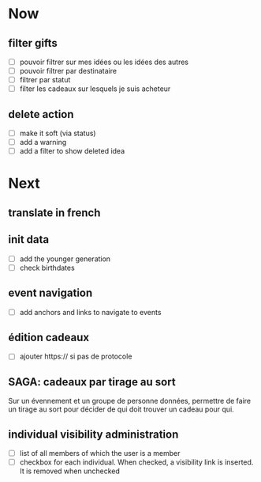 # Now

## filter gifts
- [ ] pouvoir filtrer sur mes idées ou les idées des autres
- [ ] pouvoir filtrer par destinataire
- [ ] filtrer par statut
- [ ] filter les cadeaux sur lesquels je suis acheteur

## delete action
- [ ] make it soft (via status)
- [ ] add a warning
- [ ] add a filter to show deleted idea

# Next

## translate in french

## init data
- [ ] add the younger generation
- [ ] check birthdates

## event navigation
- [ ] add anchors and links to navigate to events

## édition cadeaux
- [ ] ajouter https:// si pas de protocole

## SAGA: cadeaux par tirage au sort

Sur un évennement et un groupe de personne données, permettre de faire un
tirage au sort pour décider de qui doit trouver un cadeau pour qui.

## individual visibility administration
- [ ] list of all members of which the user is a member
- [ ] checkbox for each individual. When checked, a visibility link is inserted. It is removed when unchecked
